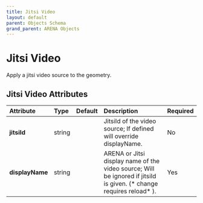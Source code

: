 ```yaml
---
title: Jitsi Video
layout: default
parent: Objects Schema
grand_parent: ARENA Objects
---
```


<!--CAUTION: This file is autogenerated from https://github.com/arenaxr/arena-schemas. Changes made here may be overwritten.-->


Jitsi Video
===========


Apply a jitsi video source to the geometry.

Jitsi Video Attributes
-----------------------

|Attribute|Type|Default|Description|Required|
| :--- | :--- | :--- | :--- | :--- |
|**jitsiId**|string||JitsiId of the video source; If defined will override displayName.|No|
|**displayName**|string||ARENA or Jitsi display name of the video source; Will be ignored if jitsiId is given. (* change requires reload* ).|Yes|
